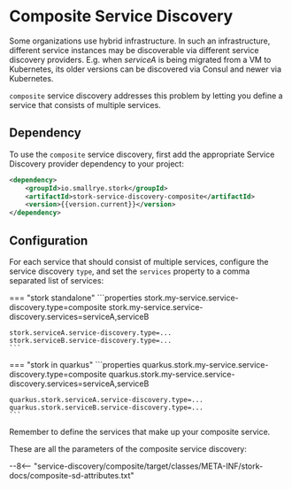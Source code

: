 # Composite Service Discovery

Some organizations use hybrid infrastructure. In such an infrastructure, different service instances may be discoverable via different service discovery providers. E.g. when _serviceA_ is being migrated from a VM to Kubernetes, its older versions can be discovered via Consul and newer via Kubernetes. 

`composite` service discovery addresses this problem by letting you define a service that consists of multiple services.

## Dependency

To use the `composite` service discovery, first add the appropriate Service Discovery provider dependency to your project:

```xml
<dependency>
    <groupId>io.smallrye.stork</groupId>
    <artifactId>stork-service-discovery-composite</artifactId>
    <version>{{version.current}}</version>
</dependency>
```

## Configuration

For each service that should consist of multiple services, configure the service discovery `type`, and set the `services` property to a comma separated list of services:

=== "stork standalone"
    ```properties
    stork.my-service.service-discovery.type=composite
    stork.my-service.service-discovery.services=serviceA,serviceB
    
    stork.serviceA.service-discovery.type=...
    stork.serviceB.service-discovery.type=...
    ```

=== "stork in quarkus"
    ```properties
    quarkus.stork.my-service.service-discovery.type=composite
    quarkus.stork.my-service.service-discovery.services=serviceA,serviceB
    
    quarkus.stork.serviceA.service-discovery.type=...
    quarkus.stork.serviceB.service-discovery.type=...
    ```


Remember to define the services that make up your composite service.

These are all the parameters of the composite service discovery:

--8<-- "service-discovery/composite/target/classes/META-INF/stork-docs/composite-sd-attributes.txt"